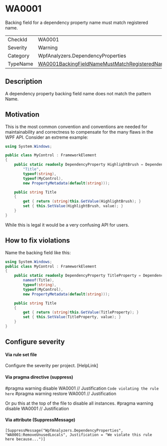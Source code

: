 ﻿# WA0001
Backing field for a dependency property name must match registered name.

<table>
<tr>
  <td>CheckId</td>
  <td>WA0001</td>
</tr>
<tr>
  <td>Severity</td>
  <td>Warning</td>
</tr>
<tr>
  <td>Category</td>
  <td>WpfAnalyzers.DependencyProperties</td>
</tr>
<tr>
  <td>TypeName</td>
  <td><a href="http://github.com/DotNetAnalyzers/WpfAnalyzers/blob/master/WpfAnalyzers.Analyzers/DependencyProperties/WA0001FieldNameMustMatchRegisteredName.cs">WA0001BackingFieldNameMustMatchRegisteredName</a></td>
</tr>
</table>

## Description

A dependency property backing field name does not match the pattern <RegisteredName>Name.

## Motivation

This is the most common convention and conventions are needed for maintainability and correctness to compensate for the many flaws in the WPF API.
Consider an extreme example:
```C#
using System.Windows;

public class MyControl : FrameworkElement
{
    public static readonly DependencyProperty HighlightBrush = DependencyProperty.Register(
        "Title",
        typeof(string),
        typeof(MyControl),
        new PropertyMetadata(default(string)));

    public string Title
    {
        get { return (string)this.GetValue(HighlightBrush); }
        set { this.SetValue(HighlightBrush, value); }
    }
}
```

While this is legal it would be a very confusing API for users.

## How to fix violations

Name the backing field like this:

```C#
using System.Windows;
public class MyControl : FrameworkElement
{
    public static readonly DependencyProperty TitleProperty = DependencyProperty.Register(
        nameof(Title),
        typeof(string),
        typeof(MyControl),
        new PropertyMetadata(default(string)));

    public string Title
    {
        get { return (string)this.GetValue(TitleProperty); }
        set { this.SetValue(TitleProperty, value); }
    }
}
```

## Configure severity

#### Via rule set file

Configure the severity per project. [HelpLink]

#### Via pragma directive (suppress)

#pragma warning disable WA0001 // Justification
`Code violating the rule here`
#pragma warning restore WA0001 // Justification

Or pu this at the top of the file to disable all instances.
#pragma warning disable WA0001 // Justification

#### Via attribute (SuppressMessage)

`[SuppressMessage("WpfAnalyzers.DependencyProperties", "WA0001:RemoveUnusedLocals", Justification = "We violate this rule here because...")]`
